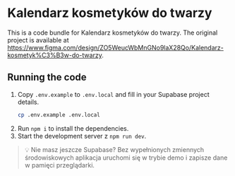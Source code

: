 
  # Kalendarz kosmetyków do twarzy

  This is a code bundle for Kalendarz kosmetyków do twarzy. The original project is available at https://www.figma.com/design/ZO5WeucWbMnGNo9laX28Qo/Kalendarz-kosmetyk%C3%B3w-do-twarzy.

  ## Running the code

  1. Copy `.env.example` to `.env.local` and fill in your Supabase project details.
     ```bash
     cp .env.example .env.local
     ```
  2. Run `npm i` to install the dependencies.
  3. Start the development server z `npm run dev`.

  > 💡 Nie masz jeszcze Supabase? Bez wypełnionych zmiennych środowiskowych aplikacja uruchomi się w trybie demo i zapisze dane w pamięci przeglądarki.
  
